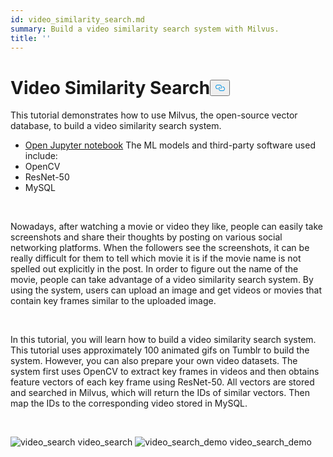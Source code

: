 ```yaml
---
id: video_similarity_search.md
summary: Build a video similarity search system with Milvus.
title: ''
---
```

<h1 id="Video-Similarity-Search" class="common-anchor-header">Video Similarity Search<button data-href="#Video-Similarity-Search" class="anchor-icon" translate="no">
      <svg translate="no"
        aria-hidden="true"
        focusable="false"
        height="20"
        version="1.1"
        viewBox="0 0 16 16"
        width="16"
      >
        <path
          fill="#0092E4"
          fill-rule="evenodd"
          d="M4 9h1v1H4c-1.5 0-3-1.69-3-3.5S2.55 3 4 3h4c1.45 0 3 1.69 3 3.5 0 1.41-.91 2.72-2 3.25V8.59c.58-.45 1-1.27 1-2.09C10 5.22 8.98 4 8 4H4c-.98 0-2 1.22-2 2.5S3 9 4 9zm9-3h-1v1h1c1 0 2 1.22 2 2.5S13.98 12 13 12H9c-.98 0-2-1.22-2-2.5 0-.83.42-1.64 1-2.09V6.25c-1.09.53-2 1.84-2 3.25C6 11.31 7.55 13 9 13h4c1.45 0 3-1.69 3-3.5S14.5 6 13 6z"
        ></path>
      </svg>
    </button></h1><p>This tutorial demonstrates how to use Milvus, the open-source vector database, to build a video similarity search system.</p>
<ul>
<li><a href="https://github.com/towhee-io/examples/tree/main/video/reverse_video_search">Open Jupyter notebook</a>
The ML models and third-party software used include:</li>
<li>OpenCV</li>
<li>ResNet-50</li>
<li>MySQL</li>
</ul>
<p><br/></p>
<p>Nowadays, after watching a movie or video they like, people can easily take screenshots and share their thoughts by posting on various social networking platforms. When the followers see the screenshots, it can be really difficult for them to tell which movie it is if the movie name is not spelled out explicitly in the post. In order to figure out the name of the movie, people can take advantage of a video similarity search system. By using the system, users can upload an image and get videos or movies that contain key frames similar to the uploaded image.</p>
<p><br/></p>
<p>In this tutorial, you will learn how to build a video similarity search system. This tutorial uses approximately 100 animated gifs on Tumblr to build the system. However, you can also prepare your own video datasets. The system first uses OpenCV to extract key frames in videos and then obtains feature vectors of each key frame using ResNet-50. All vectors are stored and searched in Milvus, which will return the IDs of similar vectors. Then map the IDs to the corresponding video stored in MySQL.</p>
<p><br/></p>
<p>
  <span class="img-wrapper">
    <img translate="no" src="/docs/v2.1.x/assets/video_search.png" alt="video_search" class="doc-image" id="video_search" />
    <span>video_search</span>
  </span>


  <span class="img-wrapper">
    <img translate="no" src="/docs/v2.1.x/assets/video_search_demo.gif" alt="video_search_demo" class="doc-image" id="video_search_demo" />
    <span>video_search_demo</span>
  </span>
</p>
